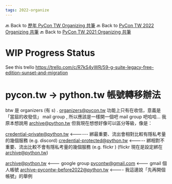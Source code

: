 ```yaml
---
tags: 2022-organize
---
```


🔙 Back to [歷年 PyCon TW Organizing 共筆](/ryPr7SFyP/%2FHM5mHCFKQCu7-W5ea8ITcw%3Fview)
🔙 Back to [PyCon TW 2022 Organizing 共筆](/F4qRbwIsQXWH5B6cZ6Pzyw)
🔙 Back to [PyCon TW 2021 Organizing 共筆](/Wb9vQrfJQk-5tPoPR23hwA)


# WIP Progress Status
See this trello https://trello.com/c/R7kS4yWR/59-g-suite-legacy-free-edition-sunset-and-migration

# pycon.tw -> python.tw 帳號轉移辦法



btw 是 organizers  (有 s)   . organizers@pycon.tw 功能上只有在收信，意義是「當屆的收發信」 mail group , 所以應該是一樣開一個吧 mail group 吧哈哈...   我原本想說用 archive@python.tw    但我現在想想好像可以區分等級，像是：

credential-private@python.tw    <------ 綁最重要、流出會相對比較有隱私考量的幾個服務 (e.g. discord)
credential-protected@python.tw <----- 綁相對不重要、流出比較不會有隱私考量的幾個服務 (e.g. flickr ) (flickr 現在是設定綁在  archive@python.tw)


archive@python.tw <--- google group
pycontw@gmail.com <--- gmail 個人帳號
archive-pycontw-before2022@python.tw <---- 我這邊說「先再開個帳號」的舉例